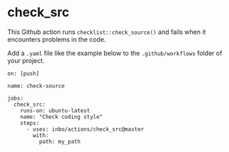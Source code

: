 # check_src

This Github action runs `checklist::check_source()` and fails when it encounters problems in the code.

Add a `.yaml` file like the example below to the `.github/workflows` folder of your project.

```
on: [push]

name: check-source

jobs:
  check_src:
    runs-on: ubuntu-latest
    name: "Check coding style"
    steps:
      - uses: inbo/actions/check_src@master
        with:
          path: my_path
```
